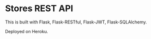 # Stores REST API

This is built with Flask, Flask-RESTful, Flask-JWT, Flask-SQLAlchemy.

Deployed on Heroku.
